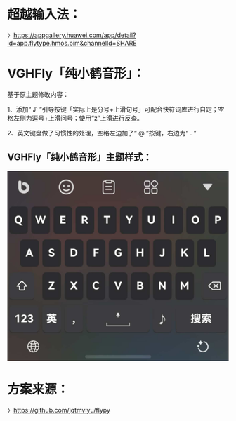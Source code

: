 # 超越输入法：

〉https://appgallery.huawei.com/app/detail?id=app.flytype.hmos.bim&channelId=SHARE

# VGHFly「纯小鹤音形」：

基于原主题修改内容：


1、添加“ ♪ ”引导按键「实际上是分号+上滑句号」可配合快符词库进行自定；空格左侧为逗号+上滑问号；使用“z”上滑进行反查。

2、英文键盘做了习惯性的处理，空格左边加了“ @ ”按键，右边为“ . ”

## VGHFly「纯小鹤音形」主题样式：

 ![主题样式](纯音形样式.jpg)
 
# 方案来源：
〉https://github.com/jqtmviyu/flypy